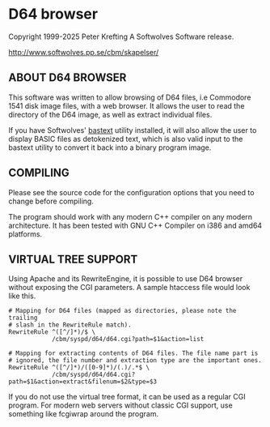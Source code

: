 D64 browser
===========
Copyright 1999-2025 Peter Krefting
A Softwolves Software release.

http://www.softwolves.pp.se/cbm/skapelser/

ABOUT D64 BROWSER
-----------------

This software was written to allow browsing of D64 files, i.e Commodore 1541
disk image files, with a web browser. It allows the user to read the directory
of the D64 image, as well as extract individual files.

If you have Softwolves' [bastext][1] utility installed, it will also allow the user
to display BASIC files as detokenized text, which is also valid input to the
bastext utility to convert it back into a binary program image.

COMPILING
---------

Please see the source code for the configuration options that you need to
change before compiling.

The program should work with any modern C++ compiler on any modern
architecture. It has been tested with GNU C++ Compiler on i386 and amd64
platforms.

VIRTUAL TREE SUPPORT
--------------------

Using Apache and its RewriteEngine, it is possible to use D64 browser without
exposing the CGI parameters. A sample htaccess file would look like this.

    # Mapping for D64 files (mapped as directories, please note the trailing
    # slash in the RewriteRule match).
    RewriteRule ^([^/]*)/$ \
                /cbm/syspd/d64/d64.cgi?path=$1&action=list

    # Mapping for extracting contents of D64 files. The file name part is
    # ignored, the file number and extraction type are the important ones.
    RewriteRule ^([^/]*)/([0-9]*)/(.)/.*$ \
                /cbm/syspd/d64/d64.cgi?path=$1&action=extract&filenum=$2&type=$3

If you do not use the virtual tree format, it can be used as a regular
CGI program. For modern web servers without classic CGI support, use
something like fcgiwrap around the program.

[1]: https://www.softwolves.pp.se/cbm/skapelser/verktyg
